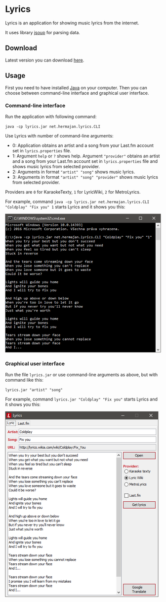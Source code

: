 # Lyrics
Lyrics is an application for showing music lyrics from the internet.

It uses library [jsoup](https://github.com/jhy/jsoup) for parsing data.

## Download
Latest version you can download [here](https://github.com/hermajan/lyrics/releases/latest).

## Usage
First you need to have installed [Java](https://www.java.com/en/download/faq/whatis_java.xml) on your computer. Then you can choose between command-line interface and graphical user interface.

### Command-line interface
Run the application with following command: 

`java -cp lyrics.jar net.hermajan.lyrics.CLI`

Use Lyrics with number of command-line arguments:
* 0: Application obtains an artist and a song from your Last.fm account set in `lyrics.properties` file.
* 1: Argument `help` or `?` shows help. Argument `"provider"` obtains an artist and a song from your Last.fm account set in `lyrics.properties` file and shows music lyrics from selected provider.
* 2: Arguments in format `"artist" "song"` shows music lyrics.
* 3: Arguments in format `"artist" "song" "provider"` shows music lyrics from selected provider.

Providers are `0` for KaraokeTexty, `1` for LyricWiki, `2` for MetroLyrics.

For example, command `java -cp lyrics.jar net.hermajan.lyrics.CLI "Coldplay" "Fix you" 1` starts Lyrics and it shows you this:

![Lyrics CLI](lyrics-cli.png)

### Graphical user interface
Run the file `lyrics.jar` or use command-line arguments as above, but with command like this:

`lyrics.jar "artist" "song"`

For example, command `lyrics.jar "Coldplay" "Fix you"` starts Lyrics and it shows you this:

![Lyrics GUI](lyrics-gui.png)
